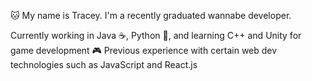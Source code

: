 :cat: 
My name is Tracey. I'm a recently graduated wannabe developer.

Currently working in Java ☕, Python 🐍, and learning C++ and Unity for game development 🎮
Previous experience with certain web dev technologies such as JavaScript and React.js 
